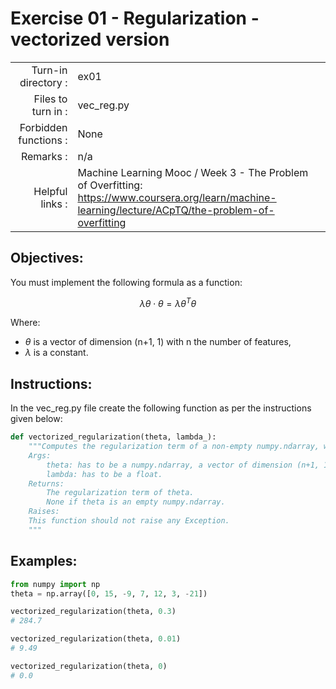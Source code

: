 # Exercise 01 - Regularization - vectorized version

|                         |                    |
| -----------------------:| ------------------ |
|   Turn-in directory :   |  ex01              |
|   Files to turn in :    |  vec_reg.py        |
|   Forbidden functions : |  None              |
|   Remarks :             |  n/a               |
|   Helpful links :       |  Machine Learning Mooc / Week 3 - The Problem of Overfitting: https://www.coursera.org/learn/machine-learning/lecture/ACpTQ/the-problem-of-overfitting |

## Objectives:

You must implement the following formula as a function:  
  
$$
\lambda \theta \cdot \theta = \lambda \theta^{T}\theta
$$

Where:  
- $\theta$ is a vector of dimension (n+1, 1) with n the number of features,
- $\lambda$ is a constant.


## Instructions:

In the vec_reg.py file create the following function as per the instructions given below:
```python
def vectorized_regularization(theta, lambda_):
	"""Computes the regularization term of a non-empty numpy.ndarray, without any for-loop.
	Args:
		theta: has to be a numpy.ndarray, a vector of dimension (n+1, 1).
		lambda: has to be a float.
	Returns:
		The regularization term of theta.
		None if theta is an empty numpy.ndarray.
	Raises:
	This function should not raise any Exception.
	"""
```


## Examples:

```python
from numpy import np
theta = np.array([0, 15, -9, 7, 12, 3, -21])

vectorized_regularization(theta, 0.3)
# 284.7

vectorized_regularization(theta, 0.01)
# 9.49

vectorized_regularization(theta, 0)
# 0.0
```
